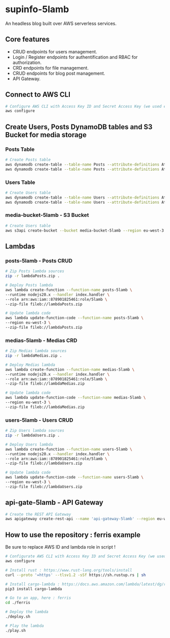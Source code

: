 # supinfo-5lamb

An headless blog built over AWS serverless services.

## Core features

- CRUD endpoints for users management.
- Login / Register endpoints for authentification and RBAC for authorization.
- CRD endpoints for file management.
- CRUD endpoints for blog post management.
- API Gateway.

## Connect to AWS CLI

```bash
# Configure AWS CLI with Access Key ID and Secret Access Key (we used eu-west-3 region as default)
aws configure
```

## Create Users, Posts DynamoDB tables and S3 Bucket for media storage

### Posts Table

```bash
# Create Posts table
aws dynamodb create-table --table-name Posts --attribute-definitions AttributeName=id,AttributeType=S --key-schema AttributeName=id,KeyType=HASH --provisioned-throughput ReadCapacityUnits=5,WriteCapacityUnits=5
aws dynamodb create-table --table-name Posts --attribute-definitions AttributeName=id,AttributeType=S --key-schema AttributeName=id,KeyType=HASH --provisioned-throughput ReadCapacityUnits=5,WriteCapacityUnits=5
```

### Users Table

```bash
# Create Users table
aws dynamodb create-table --table-name Users --attribute-definitions AttributeName=id,AttributeType=S --key-schema AttributeName=id,KeyType=HASH --provisioned-throughput ReadCapacityUnits=5,WriteCapacityUnits=5
aws dynamodb create-table --table-name Users --attribute-definitions AttributeName=id,AttributeType=S --key-schema AttributeName=id,KeyType=HASH --provisioned-throughput ReadCapacityUnits=5,WriteCapacityUnits=5
```

### media-bucket-5lamb - S3 Bucket

```bash
# Create Users table
aws s3api create-bucket --bucket media-bucket-5lamb --region eu-west-3 --create-bucket-configuration LocationConstraint=eu-west-3
```

## Lambdas

### posts-5lamb - Posts CRUD

```bash
# Zip Posts lambda sources
zip -r lambdaPosts.zip .

# Deploy Posts lambda
aws lambda create-function --function-name posts-5lamb \
--runtime nodejs20.x --handler index.handler \
--role arn:aws:iam::878901825461:role/5lamb \
--zip-file fileb://lambdaPosts.zip

# Update lambda code
aws lambda update-function-code --function-name posts-5lamb \
--region eu-west-3 \
--zip-file fileb://lambdaPosts.zip
```

### medias-5lamb - Medias CRD

```bash
# Zip Medias lambda sources
zip -r lambdaMedias.zip .

# Deploy Medias lambda
aws lambda create-function --function-name medias-5lamb \
--runtime nodejs20.x --handler index.handler \
--role arn:aws:iam::878901825461:role/5lamb \
--zip-file fileb://lambdaMedias.zip

# Update lambda code
aws lambda update-function-code --function-name medias-5lamb \
--region eu-west-3 \
--zip-file fileb://lambdaMedias.zip
```

### users-5lamb - Users CRUD

```bash
# Zip Users lambda sources
zip -r lambdaUsers.zip .

# Deploy Users lambda
aws lambda create-function --function-name users-5lamb \
--runtime nodejs20.x --handler index.handler \
--role arn:aws:iam::878901825461:role/5lamb \
--zip-file fileb://lambdaUsers.zip

# Update lambda code
aws lambda update-function-code --function-name users-5lamb \
--region eu-west-3 \
--zip-file fileb://lambdaUsers.zip
```

## api-gate-5lamb - API Gateway

```bash
# Create the REST API Gateway
aws apigateway create-rest-api --name 'api-gateway-5lamb' --region eu-west-3 --endpoint-configuration  '{ "types": ["REGIONAL"] }'
```

## How to use the repository : ferris example

Be sure to replace AWS ID and lambda role in script !

```bash
# Configurate AWS CLI with Access Key ID and Secret Access Key (we used eu-west-3 region as default)
aws configure

# Install rust : https://www.rust-lang.org/tools/install
curl --proto '=https' --tlsv1.2 -sSf https://sh.rustup.rs | sh

# Install cargo-lambda : https://docs.aws.amazon.com/lambda/latest/dg/rust-package.html
pip3 install cargo-lambda

# Go to an app, here : ferris
cd ./ferris

# Deploy the lambda
./deploy.sh

# Play the lambda
./play.sh
```
